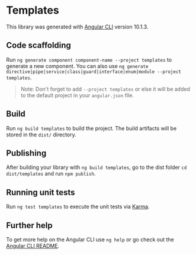 # Templates

This library was generated with [Angular CLI](https://github.com/angular/angular-cli) version 10.1.3.

## Code scaffolding

Run `ng generate component component-name --project templates` to generate a new component. You can also use `ng generate directive|pipe|service|class|guard|interface|enum|module --project templates`.
> Note: Don't forget to add `--project templates` or else it will be added to the default project in your `angular.json` file. 

## Build

Run `ng build templates` to build the project. The build artifacts will be stored in the `dist/` directory.

## Publishing

After building your library with `ng build templates`, go to the dist folder `cd dist/templates` and run `npm publish`.

## Running unit tests

Run `ng test templates` to execute the unit tests via [Karma](https://karma-runner.github.io).

## Further help

To get more help on the Angular CLI use `ng help` or go check out the [Angular CLI README](https://github.com/angular/angular-cli/blob/master/README.md).
